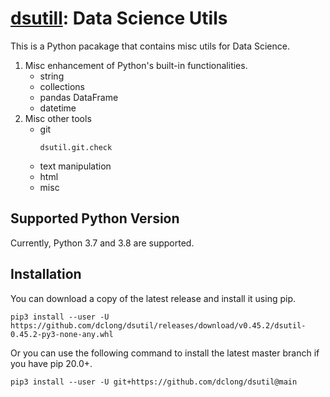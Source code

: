 # [dsutill](https://github.com/dclong/dsutil): Data Science Utils

This is a Python pacakage that contains misc utils for Data Science.

1. Misc enhancement of Python's built-in functionalities.
    - string
    - collections
    - pandas DataFrame
    - datetime
2. Misc other tools
    - git
      ```
      dsutil.git.check
      ```
    - text manipulation
    - html
    - misc
    
## Supported Python Version

Currently, Python 3.7 and 3.8 are supported.

## Installation

You can download a copy of the latest release and install it using pip.
```
pip3 install --user -U https://github.com/dclong/dsutil/releases/download/v0.45.2/dsutil-0.45.2-py3-none-any.whl
```
Or you can use the following command to install the latest master branch
if you have pip 20.0+. 
```
pip3 install --user -U git+https://github.com/dclong/dsutil@main
```

